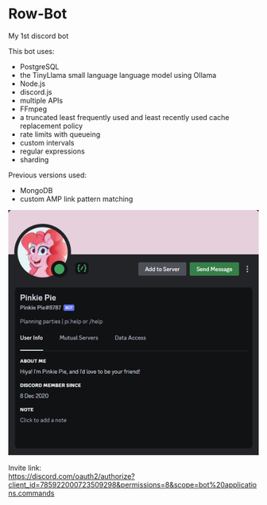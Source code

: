 # Row-Bot
My 1st discord bot

This bot uses:
- PostgreSQL
- the TinyLlama small language language model using Ollama
- Node.js
- discord.js
- multiple APIs
- FFmpeg
- a truncated least frequently used and least recently used cache replacement policy
- rate limits with queueing
- custom intervals
- regular expressions
- sharding

Previous versions used:
- MongoDB
- custom AMP link pattern matching

![image](./images/image.png)

Invite link:<br />
https://discord.com/oauth2/authorize?client_id=785922000723509298&permissions=8&scope=bot%20applications.commands

